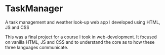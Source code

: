 # TaskManager
A task management and weather look-up web app I developed using HTML, JS and CSS

This was a final project for a course I took in web-development. It focused on vanilla HTML, JS and CSS and to understand the core as to how these three languages communicate.
